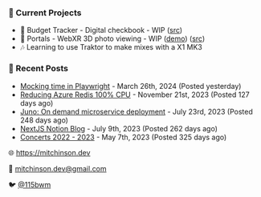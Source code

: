 ### 📌 Current Projects
- 💸 Budget Tracker - Digital checkbook - WIP ([src](https://github.com/bmitchinson/budget-entry))
- 📸 Portals - WebXR 3D photo viewing - WIP ([demo](https://portals.mitchinson.dev/)) ([src](https://github.com/bmitchinson/vr-jpg-viewer-webxr))
- 🎶 Learning to use Traktor to make mixes with a X1 MK3

### 📝 Recent Posts

- [Mocking time in Playwright](https://blog.mitchinson.dev/playwright-mock-time) - March 26th, 2024 (Posted yesterday)
- [Reducing Azure Redis 100% CPU](https://blog.mitchinson.dev/redis-cpu) - November 21st, 2023 (Posted 127 days ago)
- [Juno: On demand microservice deployment](https://blog.mitchinson.dev/juno) - July 23rd, 2023 (Posted 248 days ago)
- [NextJS Notion Blog](https://blog.mitchinson.dev/blog-2023) - July 9th, 2023 (Posted 262 days ago)
- [Concerts 2022 - 2023](https://blog.mitchinson.dev/concerts-2023) - May 7th, 2023 (Posted 325 days ago)

🌐 https://mitchinson.dev

💌 mitchinson.dev@gmail.com

🐦 [@115bwm](https://twitter.com/115bwm)